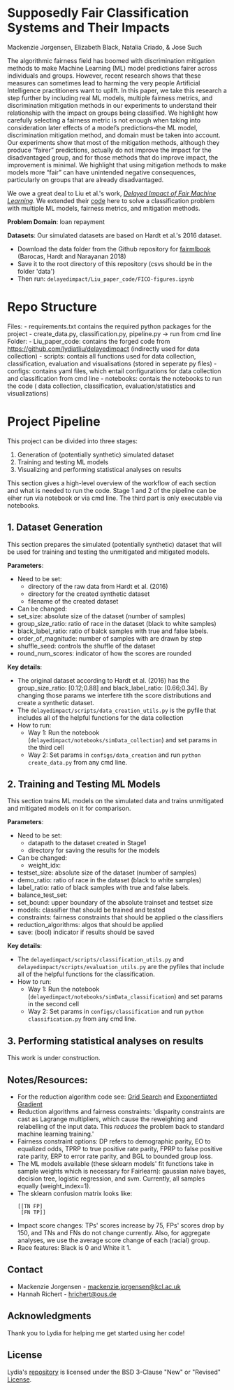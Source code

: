 # Supposedly Fair Classification Systems and Their Impacts
Mackenzie Jorgensen, Elizabeth Black, Natalia Criado, & Jose Such

The algorithmic fairness field has boomed with discrimination mitigation methods to make Machine Learning (ML) model
predictions fairer across individuals and groups. However, recent research shows that these measures can sometimes lead
to harming the very people Artificial Intelligence practitioners want to uplift. In this paper, we take this research a step
further by including real ML models, multiple fairness metrics, and discrimination mitigation methods in our experiments to
understand their relationship with the impact on groups being classified. We highlight how carefully selecting a fairness
metric is not enough when taking into consideration later effects of a model’s predictions–the ML model, discrimination
mitigation method, and domain must be taken into account. Our experiments show that most of the mitigation methods,
although they produce “fairer” predictions, actually do not improve the impact for the disadvantaged group, and for those
methods that do improve impact, the improvement is minimal. We highlight that using mitigation methods to make models
more “fair” can have unintended negative consequences, particularly on groups that are already disadvantaged.

We owe a great deal to Liu et al.'s work, [*Delayed Impact of Fair Machine Learning*](https://arxiv.org/abs/1803.04383). We extended their [code](https://github.com/lydiatliu/delayedimpact) here to solve a classification problem with 
multiple ML models, fairness metrics, and mitigation methods. 

**Problem Domain**: loan repayment

**Datasets**:
Our simulated datasets are based on Hardt et al.'s 2016 dataset. 
- Download the data folder from the Github repository for [fairmlbook](https://github.com/fairmlbook/fairmlbook.github.io/tree/master/code/creditscore) (Barocas, Hardt and Narayanan 2018)
- Save it to the root directory of this repository (csvs should be in the folder 'data')
- Then run: ```delayedimpact/Liu_paper_code/FICO-figures.ipynb```

# Repo Structure
  Files:
    - requirements.txt contains the required python packages for the project
    - create_data.py, classification.py, pipeline.py -> run from cmd line
  Folder:
    - Liu_paper_code: contains the forged code from https://github.com/lydiatliu/delayedimpact (indirectly used for data collection)
    - scripts: contais all functions used for data collection, classification, evaluation and visualisations (stored in seperate py files)
    - configs: contains yaml files, which entail configurations for data collection and classification from cmd line
    - notebooks: contais the notebooks to run the code ( data collection, classification, evaluation/statistics and visualizations)

# Project Pipeline

This project can be divided into three stages:
1. Generation of (potentially synthetic) simulated dataset
2. Training and testing ML models
3. Visualizing and performing statistical analyses on results

This section gives a high-level overview of the workflow of each section and what is needed to run the code.
Stage 1 and 2 of the pipeline can be eiher run via notebook or via cmd line. The third part is only executable via notebooks.

## 1. Dataset Generation

This section prepares the simulated (potentially synthetic) dataset that will be used for training and testing the unmitigated and mitigated models. 

**Parameters**:
- Need to be set:
  - directory of the raw data from Hardt et al. (2016)
  - directory for the created synthetic dataset
  - filename of the created dataset
 - Can be changed:
  - set_size: absolute size of the dataset (number of samples)
  - group_size_ratio: ratio of race in the dataset (black to white samples)
  - black_label_ratio: ratio of balck samples with true and false labels.
  - order_of_magnitude: number of samples with are drawn by step
  - shuffle_seed: controls the shuffle of the dataset
  - round_num_scores: indicator of how the scores are rounded
  
**Key details**:
- The original dataset according to Hardt et al. (2016) has the group_size_ratio: [0.12;0.88] and black_label_ratio: [0.66;0.34]. 
  By changing those params we interfere tith the score distributions and create a synthetic dataset.
- The ```delayedimpact/scripts/data_creation_utils.py``` is the pyfile that includes all of the helpful functions for the data collection
- How to run:
  - Way 1: Run the notebook (```delayedimpact/notebooks/simData_collection```) and set params in the third cell
  - Way 2: Set params in ```configs/data_creation``` and run ```python create_data.py``` from any cmd line.


## 2. Training and Testing ML Models

This section trains ML models on the simulated data and trains unmitigated and mitigated models on it for comparison. 

**Parameters**:
- Need to be set:
  - datapath to the dataset created in Stage1
  - directory for saving the results for the models
 - Can be changed:
   - weight_idx:
  - testset_size: absolute size of the dataset (number of samples)
  - demo_ratio: ratio of race in the dataset (black to white samples)
  - label_ratio: ratio of black samples with true and false labels.
  - balance_test_set: 
  - set_bound: upper boundary of the absolute trainset and testset size
  - models: classifier that should be trained and tested
  - constraints: fairness constraints that should be applied o the classifiers
  - reduction_algorithms: algos that should be applied
  - save: (bool) indicator if results should be saved
  
**Key details**:
- The ```delayedimpact/scripts/classification_utils.py``` and ```delayedimpact/scripts/evaluation_utils.py``` are the pyfiles that include all of the helpful functions for the classification.
- How to run:
  - Way 1: Run the notebook (```delayedimpact/notebooks/simData_classification```) and set params in the second cell
  - Way 2: Set params in ```configs/classification``` and run ```python classification.py``` from any cmd line.


## 3. Performing statistical analyses on results

This work is under construction.

<!-- NOTES -->
## Notes/Resources:
- For the reduction algorithm code see: [Grid Search](https://github.com/fairlearn/fairlearn/blob/main/fairlearn/reductions/_grid_search/grid_search.py) and [Exponentiated Gradient](https://github.com/fairlearn/fairlearn/blob/main/fairlearn/reductions/_exponentiated_gradient/exponentiated_gradient.py)
- Reduction algorithms and fairness constraints: 'disparity constraints are cast as Lagrange multipliers, which cause the reweighting and relabelling of the input data. This *reduces* the problem back to standard machine learning training.'
- Fairness constraint options: DP refers to demographic parity, EO to equalized odds, TPRP to true positive rate parity, FPRP to false positive rate parity, ERP to error rate parity, and BGL to bounded group loss.
- The ML models available (these sklearn models' fit functions take in sample weights which is necessary for Fairlearn): gaussian naive bayes, decision tree, logistic regression, and svm. Currently, all samples equally (weight_index=1).
- The sklearn confusion matrix looks like:
  ```
  [[TN FP]
   [FN TP]]
  ```
- Impact score changes: TPs' scores increase by 75, FPs' scores drop by 150, and TNs and FNs do not change currently. Also, for aggregate analyses, we use the average score change of each (racial) group.
- Race features: Black is 0 and White it 1.   

<!-- CONTACT -->
## Contact
* Mackenzie Jorgensen - mackenzie.jorgensen@kcl.ac.uk
* Hannah Richert - hrichert@ous.de

<!-- ACKNOWLEDGEMENTS -->
## Acknowledgments
Thank you to Lydia for helping me get started using her code!

<!-- License -->
## License
Lydia's [repository](https://github.com/lydiatliu/delayedimpact) is licensed under the BSD 3-Clause "New" or "Revised" [License](https://github.com/lydiatliu/delayedimpact/blob/master/LICENSE).
